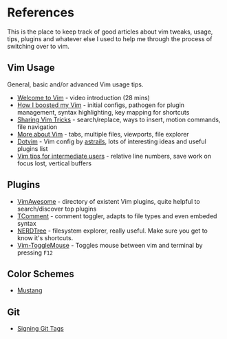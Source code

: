 # References
This is the place to keep track of good articles about vim tweaks, usage, tips, plugins and whatever else I used to help me through the process of switching over to vim.

## Vim Usage
General, basic and/or advanced Vim usage tips.

- [Welcome to Vim](https://vimeo.com/6999927) - video introduction (28 mins)
- [How I boosted my Vim](http://nvie.com/posts/how-i-boosted-my-vim/) - initial configs, pathogen for plugin management, syntax highlighting, key mapping for shortcuts
- [Sharing Vim Tricks](http://lucumr.pocoo.org/2010/7/29/sharing-vim-tricks/) - search/replace, ways to insert, motion commands, file navigation
- [More about Vim](https://github.com/mikeizbicki/ucr-cs100/blob/class-template/textbook/shell-scripting/vim/README.md) - tabs, multiple files, viewports, file explorer
- [Dotvim](https://github.com/astrails/dotvim#interesting) - Vim config by [astrails](https://github.com/astrails), lots of interesting ideas and useful plugins list
- [Vim tips for intermediate users](http://ideasintosoftware.com/vim-productivity-tips/) - relative line numbers, save work on focus lost, vertical buffers

## Plugins

- [VimAwesome](http://vimawesome.com/) - directory of existent Vim plugins, quite helpful to search/discover top plugins
- [TComment](https://github.com/tomtom/tcomment_vim) - comment toggler, adapts to file types and even embeded syntax
- [NERDTree](http://vimawesome.com/plugin/the-nerd-tree) - filesystem explorer, really useful. Make sure you get to know it's shortcuts.
- [Vim-ToggleMouse](https://github.com/nvie/vim-togglemouse) - Toggles mouse between vim and terminal by pressing `F12`

## Color Schemes

- [Mustang](http://hcalves.deviantart.com/art/Mustang-Vim-Colorscheme-98974484)

## Git

- [Signing Git Tags](https://github.com/blinkmobile/docs/wiki/Process:-Signed-Git-Tags)
